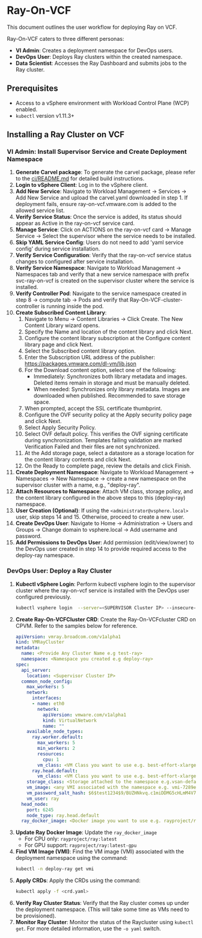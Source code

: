 # Ray-On-VCF

This document outlines the user workflow for deploying Ray on VCF.

Ray-On-VCF caters to three different personas:

- **VI Admin**: Creates a deployment namespace for DevOps users.
- **DevOps User**: Deploys Ray clusters within the created namespace.
- **Data Scientist**: Accesses the Ray Dashboard and submits jobs to the Ray cluster.

## Prerequisites

- Access to a vSphere environment with Workload Control Plane (WCP) enabled.
- `kubectl` version v1.11.3+

## Installing a Ray Cluster on VCF

### VI Admin: Install Supervisor Service and Create Deployment Namespace

1.  **Generate Carvel package**: To generate the carvel package, please refer to the [ci/README.md](ci/README.md) for detailed build instructions.
2.  **Login to vSphere Client**: Log in to the vSphere client.
3.  **Add New Service**: Navigate to Workload Management -> Services -> Add New Service and upload the carvel.yaml downloaded in step 1.
    If deployment fails, ensure ray-on-vcf.vmware.com is added to the allowed service list.
4.  **Verify Service Status**: Once the service is added, its status should appear as Active in the ray-on-vcf service card.
5.  **Manage Service**: Click on ACTIONS on the ray-on-vcf card -> Manage Service -> Select the supervisor where the service needs to be installed.
6.  **Skip YAML Service Config**: Users do not need to add 'yaml service config' during service installation.
7.  **Verify Service Configuration**: Verify that the ray-on-vcf service status changes to configured
after service installation.
8.  **Verify Service Namespace**: Navigate to Workload Management -> Namespaces tab and verify that a
new service namespace with prefix svc-ray-on-vcf is created on the supervisor cluster where the
service is installed.
9.  **Verify Controller Pod**: Navigate to the service namespace created in step 8 -> compute tab ->
Pods and verify that Ray-On-VCF-cluster-controller is running inside the pod.
10. **Create Subscribed Content Library**:
    1.  Navigate to Menu -> Content Libraries -> Click Create. The New Content Library wizard opens.
    2.  Specify the Name and location of the content library and click Next.
    3.  Configure the content library subscription at the Configure content library page and click Next.
    4.  Select the Subscribed content library option.
    5.  Enter the Subscription URL address of the publisher: https://packages.vmware.com/dl-vm/lib.json
    6.  For the Download content option, select one of the following:
        *   Immediately: Synchronizes both library metadata and images. Deleted items remain in storage and must be manually deleted.
        *   When needed: Synchronizes only library metadata. Images are downloaded when published. Recommended to save storage space.
    7.  When prompted, accept the SSL certificate thumbprint.
    8.  Configure the OVF security policy at the Apply security policy page and click Next.
    9.  Select Apply Security Policy.
    10. Select OVF default policy. This verifies the OVF signing certificate during synchronization. Templates failing validation are marked
     Verification Failed and their files are not synchronized.
    11. At the Add storage page, select a datastore as a storage location for the content library contents and click Next.
    12. On the Ready to complete page, review the details and click Finish.
11. **Create Deployment Namespace**: Navigate to Workload Management -> Namespaces -> New Namespace
-> create a new namespace on the supervisor cluster with a name, e.g., "deploy-ray".
12. **Attach Resources to Namespace**: Attach VM class, storage policy, and the content library configured in the above steps to this (deploy-ray) namespace.
13. **User Creation (Optional)**: If using the `<administrator@vsphere.local>` user, skip steps 14 and 15. Otherwise, proceed to create a new user.
14. **Create DevOps User**: Navigate to Home -> Administration -> Users and Groups -> Change domain to vsphere.local -> Add username and password.
15. **Add Permissions to DevOps User**: Add permission (edit/view/owner) to the DevOps user created in step 14 to provide required access to the deploy-ray namespace.

### DevOps User: Deploy a Ray Cluster

1.  **Kubectl vSphere Login**: Perform kubectl vsphere login to the supervisor cluster where the ray-on-vcf service is installed with the DevOps user configured previously.
    ```bash
    kubectl vsphere login  --server=<SUPERVISOR Cluster IP> --insecure-skip-tls-verify --vsphere-username <DEVOPS_USER_NAME> --tanzu-kubernetes-cluster-namespace deploy-ray
    ```
2.  **Create Ray-On-VCFCluster CRD**: Create the Ray-On-VCFcluster CRD on CPVM. Refer to the samples below for reference.
    ```yaml
    apiVersion: vmray.broadcom.com/v1alpha1
    kind: VMRayCluster
    metadata:
      name: <Provide Any Cluster Name e.g test-ray>
      namespace: <Namespace you created e.g deploy-ray>
    spec:
      api_server:
        location: <Supervisor Cluster IP>
      common_node_config:
        max_workers: 5
        network:
          interfaces:
          - name: eth0
            network:
              apiVersion: vmware.com/v1alpha1
              kind: VirtualNetwork
              name: ""
        available_node_types:
          ray.worker.default:
            max_workers: 5
            min_workers: 2
            resources:
              cpu: 1
            vm_class: <VM Class you want to use e.g. best-effort-xlarge>
          ray.head.default:
            vm_class: <VM Class you want to use e.g. best-effort-xlarge>
        storage_class: <Storage attached to the namespace e.g.vsan-default-storage-policy>
        vm_image: <any VMI associated with the namespace e.g. vmi-7289e7d90a3c53e73. Refer step 5 to get a VMI>
        vm_password_salt_hash: $6$test1234$9/BUZHNkvq.c1miDDMG5cHLmM4V7gbYdGuF0//3gSIh//DOyi7ypPCs6EAA9b8/tidHottL6UG0tG/RqTgAAi/
        vm_user: ray
      head_node:
        port: 6245
        node_type: ray.head.default
      ray_docker_image: <Docker image you want to use e.g. rayproject/ray:latest>
    ```
3.  **Update Ray Docker Image**: Update the `ray_docker_image`
    *   For CPU only: `rayproject/ray:latest`
    *   For GPU support: `rayproject/ray:latest-gpu`
4.  **Find VM Image (VMI)**: Find the VM image (VMI) associated with the deployment namespace using the command:
    ```bash
    kubectl -n deploy-ray get vmi
    ```
5.  **Apply CRDs**: Apply the CRDs using the command:
    ```bash
    kubectl apply -f <crd.yaml>
    ```
6.  **Verify Ray Cluster Status**: Verify that the Ray cluster comes up under the deployment namespace.
    (This will take some time as VMs need to be provisioned).
7.  **Monitor Ray Cluster**: Monitor the status of the Raycluster using `kubectl get`.
     For more detailed information, use the `-o yaml` switch.
